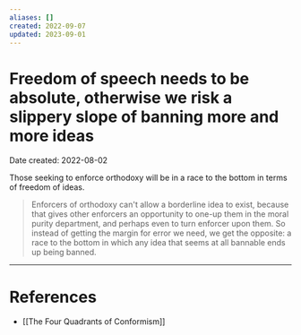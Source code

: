 ```yaml
---
aliases: []
created: 2022-09-07
updated: 2023-09-01
---
```


# Freedom of speech needs to be absolute, otherwise we risk a slippery slope of banning more and more ideas
Date created: 2022-08-02

Those seeking to enforce orthodoxy will be in a race to the bottom in terms of freedom of ideas. 

> Enforcers of orthodoxy can't allow a borderline idea to exist, because that gives other enforcers an opportunity to one-up them in the moral purity department, and perhaps even to turn enforcer upon them. So instead of getting the margin for error we need, we get the opposite: a race to the bottom in which any idea that seems at all bannable ends up being banned.


---
# References
* [[The Four Quadrants of Conformism]]